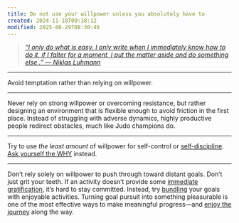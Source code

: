 ```yaml
---
title: Do not use your willpower unless you absolutely have to
created: 2024-11-18T09:18:12
modified: 2025-08-29T08:30:46
---
```


> _[“I only do what is easy. I only write when I immediately know how to do it, if I falter for a moment, I put the matter aside and do something else .” — Niklas Luhmann](https://www.soenkeahrens.de/en/takesmartnotes)_

---

Avoid temptation rather than relying on willpower.

---

Never rely on strong willpower or overcoming resistance, but rather designing an environment that is flexible enough to avoid friction in the first place. Instead of struggling with adverse dynamics, highly productive people redirect obstacles, much like Judo champions do.

---

Try to use _the least amount_ of willpower for self-control or [self-discipline](discipline-equals-freedom.md). [Ask yourself the WHY](why-we-exist.md) instead.

---

Don’t rely solely on willpower to push through toward distant goals. Don’t just grit your teeth. If an activity doesn’t provide some [immediate gratification](instant-gratification.md), it’s hard to stay committed. Instead, try [bundling](Temptation%20Bundling.md) your goals with enjoyable activities. Turning goal pursuit into something pleasurable is one of the most effective ways to make meaningful progress—and [enjoy the journey](Journey%20over%20destination.md) along the way.
